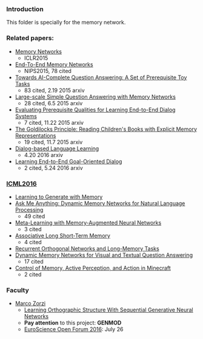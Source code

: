 ### Introduction
This folder is specially for the memory network. 

### Related papers:
- [Memory Networks][1]
	- ICLR2015
- [End-To-End Memory Networks][2]
	- NIPS2015, 78 cited
- [Towards AI-Complete Question Answering: A Set of Prerequisite Toy Tasks][3]
	- 83 cited, 2.19 2015 arxiv
- [Large-scale Simple Question Answering with Memory Networks][4] 
	- 28 cited, 6.5 2015 arxiv
- [Evaluating Prerequisite Qualities for Learning End-to-End Dialog Systems][5] 
	- 7 cited, 11.22 2015 arxiv
- [The Goldilocks Principle: Reading Children's Books with Explicit Memory Representations][6] 
	- 19 cited, 11.7 2015 arxiv
- [Dialog-based Language Learning][7] 
	- 4.20 2016 arxiv
- [Learning End-to-End Goal-Oriented Dialog][8]
	- 2 cited, 5.24 2016 arxiv

### [ICML2016][9]
- [Learning to Generate with Memory][10]
- [Ask Me Anything: Dynamic Memory Networks for Natural Language Processing][11]
	- 49 cited
- [Meta-Learning with Memory-Augmented Neural Networks][12]
	- 3 cited
- [Associative Long Short-Term Memory][13]
	- 4 cited
- [Recurrent Orthogonal Networks and Long-Memory Tasks][14]
- [Dynamic Memory Networks for Visual and Textual Question Answering][15]
	- 17 cited
- [Control of Memory, Active Perception, and Action in Minecraft][16]
	- 2 cited

### Faculty
- [Marco Zorzi][17]
	- [Learning Orthographic Structure With Sequential Generative Neural Networks][18]
	- **Pay attention** to this project: **GENMOD**
	- [EuroScience Open Forum 2016][19]: July 26










[1]:	http://arxiv.org/abs/1410.3916
[2]:	http://papers.nips.cc/paper/5846-end-to-end-memory-networks
[3]:	http://arxiv.org/abs/1502.05698
[4]:	http://arxiv.org/abs/1506.02075
[5]:	http://arxiv.org/abs/1511.06931
[6]:	http://arxiv.org/abs/1511.02301
[7]:	http://arxiv.org/abs/1604.06045
[8]:	http://arxiv.org/abs/1605.07683
[9]:	http://jmlr.org/proceedings/papers/v48/
[10]:	http://arxiv.org/abs/1602.07416
[11]:	http://arxiv.org/abs/1506.07285
[12]:	http://jmlr.org/proceedings/papers/v48/santoro16.pdf
[13]:	http://arxiv.org/abs/1602.03032
[14]:	http://jmlr.org/proceedings/papers/v48/henaff16.pdf
[15]:	http://arxiv.org/abs/1603.01417
[16]:	http://arxiv.org/abs/1605.09128
[17]:	https://scholar.google.com/citations?hl=zh-CN&user=MgF3uIMAAAAJ&view_op=list_works&sortby=pubdate
[18]:	http://s3.amazonaws.com/academia.edu.documents/42328867/Learning_Orthographic_Structure_With_Seq20160207-26129-1rlm2pc.pdf?AWSAccessKeyId=AKIAJ56TQJRTWSMTNPEA&Expires=1468932324&Signature=daiAMmhswxs4FH6URXaOBLqBR5g%3D&response-content-disposition=inline%3B%20filename%3DLearning_Orthographic_Structure_With_Seq.pdf
[19]:	http://www.esof.eu/